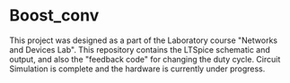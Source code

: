 # Boost_conv

This project was designed as a part of the Laboratory course "Networks and Devices Lab".
This repository contains the LTSpice schematic and output, and also the "feedback code" for changing the duty cycle.
Circuit Simulation is complete and the hardware is currently under progress.
